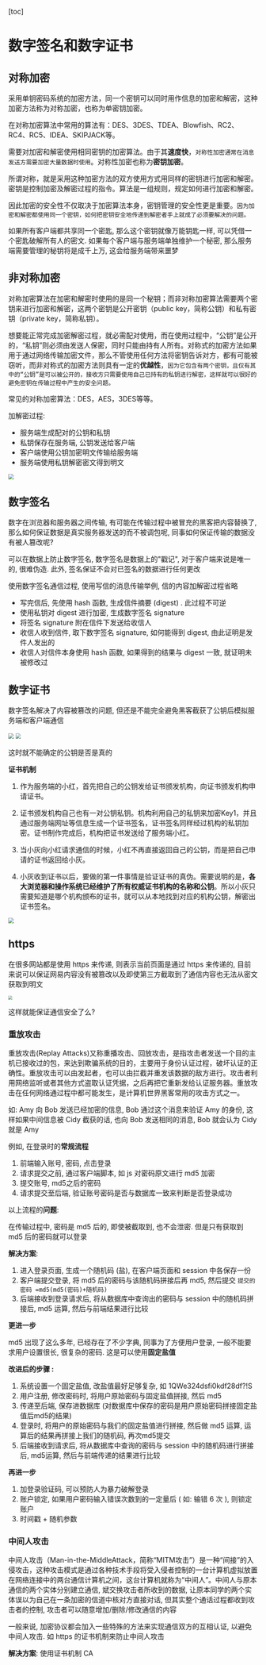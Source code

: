 [toc]

# 数字签名和数字证书



## 对称加密



采用单钥密码系统的加密方法，同一个密钥可以同时用作信息的加密和解密，这种加密方法称为对称加密，也称为单密钥加密。

在对称加密算法中常用的算法有：DES、3DES、TDEA、Blowfish、RC2、RC4、RC5、IDEA、SKIPJACK等。

需要对加密和解密使用相同密钥的加密算法。由于其**速度快**，`对称性加密通常在消息发送方需要加密大量数据时使用`。对称性加密也称为**密钥加密**。

所谓对称，就是采用这种加密方法的双方使用方式用同样的密钥进行加密和解密。密钥是控制加密及解密过程的指令。算法是一组规则，规定如何进行加密和解密。

因此加密的安全性不仅取决于加密算法本身，密钥管理的安全性更是重要。`因为加密和解密都使用同一个密钥，如何把密钥安全地传递到解密者手上就成了必须要解决的问题。`

如果所有客户端都共享同一个密匙, 那么这个密钥就像万能钥匙一样, 可以凭借一个密匙破解所有人的密文. 如果每个客户端与服务端单独维护一个秘密, 那么服务端需要管理的秘钥将是成千上万, 这会给服务端带来噩梦



## 非对称加密



对称加密算法在加密和解密时使用的是同一个秘钥；而非对称加密算法需要两个密钥来进行加密和解密，这两个密钥是公开密钥（public key，简称公钥）和私有密钥（private key，简称私钥）。

想要能正常完成加密解密过程，就必需配对使用，而在使用过程中，“公钥”是公开的，“私钥”则必须由发送人保密，同时只能由持有人所有。对称式的加密方法如果用于通过网络传输加密文件，那么不管使用任何方法将密钥告诉对方，都有可能被窃听，而非对称式的加密方法则具有一定的**优越性**，`因为它包含有两个密钥，且仅有其中的“公钥”是可以被公开的，接收方只需要使用自己已持有的私钥进行解密，这样就可以很好的避免密钥在传输过程中产生的安全问题。`

常见的对称加密算法：DES，AES，3DES等等。



加解密过程:

- 服务端生成配对的公钥和私钥
- 私钥保存在服务端, 公钥发送给客户端
- 客户端使用公钥加密明文传输给服务端
- 服务端使用私钥解密密文得到明文



<img src="https://img-blog.csdnimg.cn/20190314090627135.png?x-oss-process=image/watermark,type_ZmFuZ3poZW5naGVpdGk,shadow_10,text_aHR0cHM6Ly9ibG9nLmNzZG4ubmV0L2ppYW5nc2hhbmdjaHVuamllemk=,size_16,color_FFFFFF,t_70" style="zoom:67%;" />



## 数字签名



数字在浏览器和服务器之间传输, 有可能在传输过程中被冒充的黑客把内容替换了, 那么如何保证数据是真实服务器发送的而不被调包呢, 同事如何保证传输的数据没有被人篡改呢?

可以在数据上防止数字签名, 数字签名是数据上的"戳记", 对于客户端来说是唯一的, 很难伪造. 此外, 签名保证不会对已签名的数据进行任何更改



使用数字签名通信过程, 使用写信的消息传输举例, 信的内容加解密过程省略

- 写完信后, 先使用 hash 函数, 生成信件摘要 (digest) . 此过程不可逆
- 使用私钥对 digest 进行加密, 生成数字签名 signature
- 将签名 signature 附在信件下发送给收信人
- 收信人收到信件, 取下数字签名 signature, 如何能得到 digest, 由此证明是发件人发出的
- 收信人对信件本身使用 hash 函数, 如果得到的结果与 digest 一致, 就证明未被修改过



## 数字证书



数字签名解决了内容被篡改的问题, 但还是不能完全避免黑客截获了公钥后模拟服务端和客户端通信

<img src="https://img-blog.csdnimg.cn/20190314091353262.png?x-oss-process=image/watermark,type_ZmFuZ3poZW5naGVpdGk,shadow_10,text_aHR0cHM6Ly9ibG9nLmNzZG4ubmV0L2ppYW5nc2hhbmdjaHVuamllemk=,size_16,color_FFFFFF,t_70" style="zoom:67%;" />





<img src="https://img-blog.csdnimg.cn/20190314091522433.png?x-oss-process=image/watermark,type_ZmFuZ3poZW5naGVpdGk,shadow_10,text_aHR0cHM6Ly9ibG9nLmNzZG4ubmV0L2ppYW5nc2hhbmdjaHVuamllemk=,size_16,color_FFFFFF,t_70" style="zoom:67%;" />

这时就不能确定的公钥是否是真的



**证书机制**

1. 作为服务端的小红，首先把自己的公钥发给证书颁发机构，向证书颁发机构申请证书。

2. 证书颁发机构自己也有一对公钥私钥。机构利用自己的私钥来加密Key1，并且通过服务端网址等信息生成一个证书签名，证书签名同样经过机构的私钥加密。证书制作完成后，机构把证书发送给了服务端小红。

3. 当小灰向小红请求通信的时候，小红不再直接返回自己的公钥，而是把自己申请的证书返回给小灰。

4. 小灰收到证书以后，要做的第一件事情是验证证书的真伪。需要说明的是，**各大浏览器和操作系统已经维护了所有权威证书机构的名称和公钥**。所以小灰只需要知道是哪个机构颁布的证书，就可以从本地找到对应的机构公钥，解密出证书签名。



<img src="https://img-blog.csdnimg.cn/20190314093122366.png?x-oss-process=image/watermark,type_ZmFuZ3poZW5naGVpdGk,shadow_10,text_aHR0cHM6Ly9ibG9nLmNzZG4ubmV0L2ppYW5nc2hhbmdjaHVuamllemk=,size_16,color_FFFFFF,t_70" style="zoom:67%;" />



## https



在很多网站都是使用 https 来传递, 则表示当前页面是通过 https 来传递的, 目前来说可以保证网易内容没有被篡改以及即使第三方截取到了通信内容也无法从密文获取到明文



<img src="https://oscimg.oschina.net/oscnet/6080859b-ccf8-4244-960a-a1cfb52aee61.png" style="zoom:50%;" />



这样就能保证通信安全了么? 



### 重放攻击



重放攻击(Replay Attacks)又称重播攻击、回放攻击，是指攻击者发送一个目的主机已接收过的包，来达到欺骗系统的目的，主要用于身份认证过程，破坏认证的正确性。重放攻击可以由发起者，也可以由拦截并重发该数据的敌方进行。攻击者利用网络监听或者其他方式盗取认证凭据，之后再把它重新发给认证服务器。重放攻击在任何网络通过程中都可能发生，是计算机世界黑客常用的攻击方式之一。

如: Amy 向 Bob 发送已经加密的信息, Bob 通过这个消息来验证 Amy 的身份, 这样如果中间信息被 Cidy 截获的话, 也向 Bob 发送相同的消息, Bob 就会认为 Cidy 就是 Amy



例如, 在登录时的**常规流程**

1. 前端输入账号, 密码, 点击登录
2. 请求提交之前, 通过客户端脚本, 如 js 对密码原文进行 md5 加密
3. 提交账号, md5之后的密码
4. 请求提交至后端, 验证账号密码是否与数据库一致来判断是否登录成功



以上流程的**问题**:

在传输过程中, 密码是 md5 后的, 即使被截取到, 也不会泄密. 但是只有获取到 md5 后的密码就可以登录



**解决方案**:

1. 进入登录页面, 生成一个随机码 (盐), 在客户端页面和 session 中各保存一份
2. 客户端提交登录, 将 md5 后的密码与该随机码拼接后再 md5, 然后提交  `提交的密码 =md5(md5(密码)+随机码)` 
3. 后端接收到登录请求后, 将从数据库中查询出的密码与 session 中的随机码拼接后, md5 运算, 然后与前端结果进行比较



**更进一步**

md5 出现了这么多年, 已经存在了不少字典, 同事为了方便用户登录, 一般不能要求用户设置很长, 很复杂的密码. 这是可以使用**固定盐值**



**改进后的步骤 :**

1. 系统设置一个固定盐值, 改盐值最好足够复杂, 如 1QWe324dsfi0kdf28df?!S
2. 用户注册, 修改密码时, 将用户原始密码与固定盐值拼接, 然后 md5
3. 传递至后端, 保存进数据库 (对数据库中保存的密码是用户原始密码拼接固定盐值后md5的结果)
4. 登录时, 将用户的原始密码与我们的固定盐值进行拼接, 然后做 md5 运算, 运算后的结果再拼接上我们的随机码, 再次md5提交
5. 后端接收到请求后, 将从数据库中查询的密码与 session 中的随机码进行拼接后, md5运算, 然后与前端传递的结果进行比较



**再进一步**

1. 加登录验证码, 可以预防人为暴力破解登录
2. 账户锁定, 如果用户密码输入错误次数到的一定量后 ( 如: 输错 6 次 ), 则锁定账户
3. 时间戳 + 随机参数



### 中间人攻击



中间人攻击（Man-in-the-MiddleAttack，简称“MITM攻击”）是一种“间接”的入侵攻击，这种攻击模式是通过各种技术手段将受入侵者控制的一台计算机虚拟放置在网络连接中的两台通信计算机之间，这台计算机就称为“中间人”。中间人与原本通信的两个实体分别建立通信, 斌交换攻击者所收到的数据, 让原本同学的两个实体误以为自己在一条加密的信道中核对方直接对话, 但其实整个通话过程都收到攻击者的控制, 攻击者可以随意增加/删除/修改通信的内容

一般来说, 加密协议都会加入一些特殊的方法来实现通信双方的互相认证, 以避免中间人攻击. 如 https 的证书机制来防止中间人攻击



**解决方案**: 使用证书机制 CA



